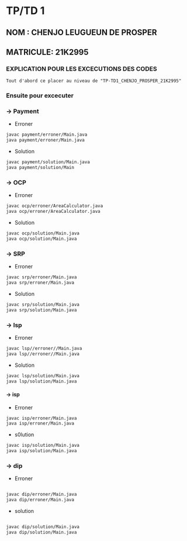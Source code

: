 # TP/TD 1

## NOM : CHENJO LEUGUEUN DE PROSPER

## MATRICULE: 21K2995

### EXPLICATION POUR LES EXCECUTIONS DES CODES

``` Tout d'abord ce placer au niveau de "TP-TD1_CHENJO_PROSPER_21K2995" ```

### Ensuite pour excecuter

### -> Payment

- Erroner

```bash
javac payment/erroner/Main.java
java payment/erroner/Main.java
```

- Solution

```bash
javac payment/solution/Main.java
java payment/solution/Main
```

### -> OCP

- Erroner

```bash
javac ocp/erroner/AreaCalculator.java
java ocp/erroner/AreaCalculator.java
```

- Solution

```bash
javac ocp/solution/Main.java
java ocp/solution/Main.java
```

### -> SRP

- Erroner

```bash
javac srp/erroner/Main.java
java srp/erroner/Main.java
```

- Solution

```bash
javac srp/solution/Main.java
java srp/solution/Main.java
```

### -> lsp

- Erroner

```bash
javac lsp//erroner//Main.java
java lsp//erroner//Main.java
```

- Solution

```bash
javac lsp/solution/Main.java
java lsp/solution/Main.java
```

#### -> isp

- Erroner

```bash
javac isp/erroner/Main.java
java isp/erroner/Main.java
```

- s0lution

```bash
javac isp/solution/Main.java
java isp/solution/Main.java
```

### -> dip

- Erroner

```bash

javac dip/erroner/Main.java
java dip/erroner/Main.java

```

- solution

``` bash

javac dip/solution/Main.java
java dip/solution/Main.java

```
